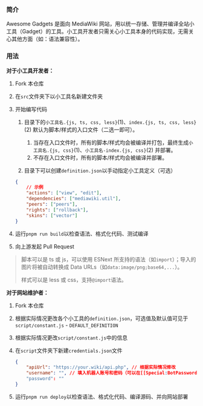 ### 简介

Awesome Gadgets 是面向 MediaWiki 网站，用以统一存储、管理并编译全站小工具（Gadget）的工具。小工具开发者只需关心小工具本身的代码实现，无需关心其他方面（如：语法兼容性）。

### 用法

**对于小工具开发者：**

1. Fork 本仓库

2. 在`src`文件夹下以小工具名新建文件夹

3. 开始编写代码

    1. 目录下的`小工具名.{js, ts, css, less}`(1)、`index.{js, ts, css, less}`(2) 默认为脚本/样式的入口文件（二选一即可）。

        1. 当存在入口文件时，所有的脚本/样式均会被编译并打包，最终生成`小工具名.{js, css}`(1)、`小工具名-index.{js, css}`(2) 并部署。
        2. 不存在入口文件时，所有的脚本/样式均会被编译并部署。

    2. 目录下可以创建`definition.json`以手动指定小工具定义（可选）

    ```json
    {
    	// 示例
    	"actions": ["view", "edit"],
    	"dependencies": ["mediawiki.util"],
    	"peers": ["peers"],
    	"rights": ["rollback"],
    	"skins": ["vector"]
    }
    ```

4. 运行`pnpm run build`以检查语法、格式化代码、测试编译

5. 向上游发起 Pull Request

> 脚本可以是 ts 或 js，可以使用 ESNext 所支持的语法（如`import`）；导入的图片将被自动转换成 Data URLs（如`data:image/png;base64,...`）。
>
> 样式可以是 less 或 css，支持`@import`语法。

**对于网站维护者：**

1. Fork 本仓库

2. 根据实际情况更改各个小工具的`definition.json`，可选值及默认值可见于`script/constant.js` - `DEFAULT_DEFINITION`

3. 根据实际情况更改`script/constant.js`中的信息

4. 在`script`文件夹下新建`credentials.json`文件

    ```json
    {
    	"apiUrl": "https://your.wiki/api.php", // 根据实际情况修改
    	"username": "", // 填入机器人账号和密码（可以在[[Special:BotPasswords]]获取）
    	"password": ""
    }
    ```

5. 运行`pnpm run deploy`以检查语法、格式化代码、编译源码、并向网站部署
